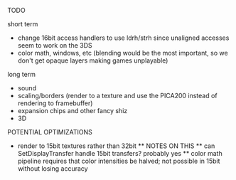TODO

short term

 * change 16bit access handlers to use ldrh/strh since unaligned accesses seem to work on the 3DS
 * color math, windows, etc (blending would be the most important, so we don't get opaque layers making games unplayable)
 
long term

 * sound
 * scaling/borders (render to a texture and use the PICA200 instead of rendering to framebuffer)
 * expansion chips and other fancy shiz
 * 3D
 
 
POTENTIAL OPTIMIZATIONS

 * render to 15bit textures rather than 32bit
 ** NOTES ON THIS
 ** can SetDisplayTransfer handle 15bit transfers? probably yes
 ** color math pipeline requires that color intensities be halved; not possible in 15bit without losing accuracy